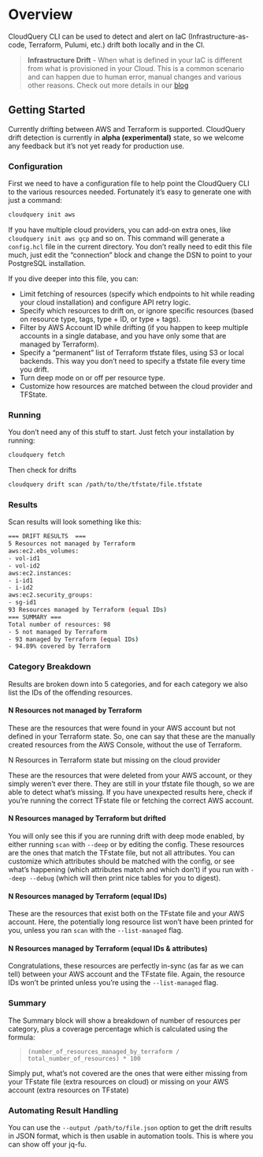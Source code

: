 # Overview

CloudQuery CLI can be used to detect and alert on IaC (Infrastructure-as-code, Terraform, Pulumi, etc.) drift both locally and in the CI.

> **Infrastructure Drift** - When what is defined in your IaC is different from what is provisioned in your Cloud. This is a common scenario and can happen due to human error, manual changes and various other reasons. Check out more details in our [blog](https://www.cloudquery.io/blog/announcing-cloudquery-terraform-drift-detection)

## Getting Started

Currently drifting between AWS and Terraform is supported. CloudQuery drift detection is currently in **alpha (experimental)** state, so we welcome any feedback but it’s not yet ready for production use.

### Configuration

First we need to have a configuration file to help point the CloudQuery CLI to the various resources needed. Fortunately it’s easy to generate one with just a command:

```bash
cloudquery init aws
```

If you have multiple cloud providers, you can add-on extra ones, like `cloudquery init aws gcp` and so on.
This command will generate a `config.hcl` file in the current directory. You don’t really need to edit this file much, just edit the “connection” block and change the DSN to point to your PostgreSQL installation.

If you dive deeper into this file, you can:

- Limit fetching of resources (specify which endpoints to hit while reading your cloud installation) and configure API retry logic.
- Specify which resources to drift on, or ignore specific resources (based on resource type, tags, type + ID, or type + tags).
- Filter by AWS Account ID while drifting (if you happen to keep multiple accounts in a single database, and you have only some that are managed by Terraform).
- Specify a “permanent” list of Terraform tfstate files, using S3 or local backends. This way you don’t need to specify a tfstate file every time you drift.
- Turn deep mode on or off per resource type.
- Customize how resources are matched between the cloud provider and TFState.

### Running

You don’t need any of this stuff to start. Just fetch your installation by running:

```bash
cloudquery fetch
```

Then check for drifts

```bash
cloudquery drift scan /path/to/the/tfstate/file.tfstate
```

### Results

Scan results will look something like this:

```bash
=== DRIFT RESULTS  ===
5 Resources not managed by Terraform
aws:ec2.ebs_volumes:
- vol-id1
- vol-id2
aws:ec2.instances:
- i-id1
- i-id2
aws:ec2.security_groups:
- sg-id1
93 Resources managed by Terraform (equal IDs)
=== SUMMARY ===
Total number of resources: 98
- 5 not managed by Terraform
- 93 managed by Terraform (equal IDs)
- 94.89% covered by Terraform
```

### Category Breakdown

Results are broken down into 5 categories, and for each category we also list the IDs of the offending resources.

#### N Resources not managed by Terraform

These are the resources that were found in your AWS account but not defined in your Terraform state. So, one can say that these are the manually created resources from the AWS Console, without the use of Terraform.

N Resources in Terraform state but missing on the cloud provider

These are the resources that were deleted from your AWS account, or they simply weren’t ever there. They are still in your tfstate file though, so we are able to detect what’s missing. If you have unexpected results here, check if you’re running the correct TFstate file or fetching the correct AWS account.

#### N Resources managed by Terraform but drifted

You will only see this if you are running drift with deep mode enabled, by either running `scan` with `--deep` or by editing the config. These resources are the ones that match the TFstate file, but not all attributes. You can customize which attributes should be matched with the config, or see what’s happening (which attributes match and which don’t) if you run with `--deep --debug` (which will then print nice tables for you to digest).

#### N Resources managed by Terraform (equal IDs)

These are the resources that exist both on the TFstate file and your AWS account. Here, the potentially long resource list won’t have been printed for you, unless you ran `scan` with the `--list-managed` flag.

#### N Resources managed by Terraform (equal IDs & attributes)

Congratulations, these resources are perfectly in-sync (as far as we can tell) between your AWS account and the TFstate file. Again, the resource IDs won’t be printed unless you’re using the `--list-managed` flag.

### Summary

The Summary block will show a breakdown of number of resources per category, plus a coverage percentage which is calculated using the formula:

> `(number_of_resources_managed_by_terraform / total_number_of_resources) * 100`

Simply put, what’s not covered are the ones that were either missing from your TFstate file (extra resources on cloud) or missing on your AWS account (extra resources on TFstate)

### Automating Result Handling

You can use the `--output /path/to/file.json` option to get the drift results in JSON format, which is then usable in automation tools. This is where you can show off your jq-fu.
